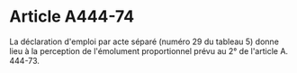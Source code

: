 # Article A444-74

La déclaration d'emploi par acte séparé (numéro 29 du tableau 5) donne lieu à la perception de l'émolument proportionnel prévu au 2° de l'article A. 444-73.